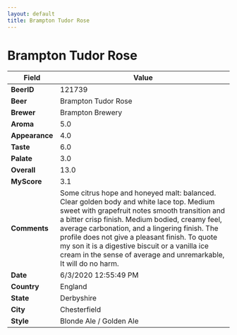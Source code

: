 ```yaml
---
layout: default
title: Brampton Tudor Rose
---
```


# Brampton Tudor Rose

| Field         | Value     |
|---------------|-----------|
| **BeerID** | 121739 |
| **Beer** | Brampton Tudor Rose |
| **Brewer** | Brampton Brewery |
| **Aroma** | 5.0 |
| **Appearance** | 4.0 |
| **Taste** | 6.0 |
| **Palate** | 3.0 |
| **Overall** | 13.0 |
| **MyScore** | 3.1 |
| **Comments** | Some citrus hope and honeyed malt: balanced. Clear golden body and white lace top. Medium sweet with grapefruit notes smooth transition and a bitter crisp finish. Medium bodied, creamy feel, average carbonation, and a lingering finish. The profile does not give a pleasant finish. To quote my son it is a digestive biscuit or a vanilla ice cream in the sense of average and unremarkable, It will do no harm. |
| **Date** | 6/3/2020 12:55:49 PM |
| **Country** | England |
| **State** | Derbyshire |
| **City** | Chesterfield |
| **Style** | Blonde Ale / Golden Ale |
